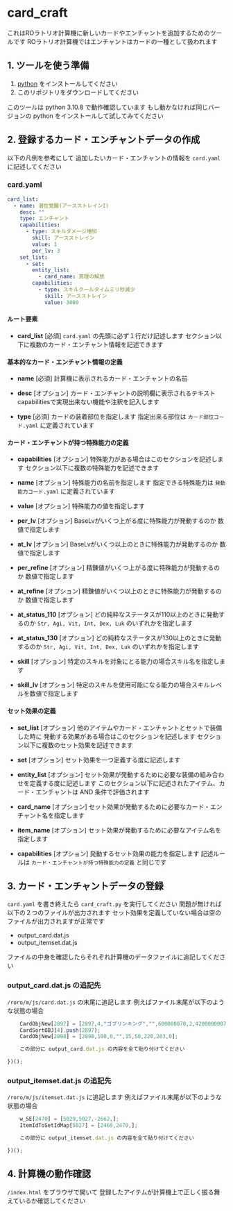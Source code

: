 # card_craft

これはROラトリオ計算機に新しいカードやエンチャントを追加するためのツールです
ROラトリオ計算機ではエンチャントはカードの一種として扱われます

## 1. ツールを使う準備

1. [python](https://www.python.org/downloads/) をインストールしてください
2. このリポジトリをダウンロードしてください

このツールは python 3.10.8 で動作確認しています
もし動かなければ同じバージョンの python をインストールして試してみてください

## 2. 登録するカード・エンチャントデータの作成

以下の凡例を参考にして
追加したいカード・エンチャントの情報を `card.yaml` に記述してください

### card.yaml

```yaml
card_list:
  - name: 潜在覚醒(アースストレインI)
    desc: ""
    type: エンチャント
    capabilities:
      - type: スキルダメージ増加
        skill: アースストレイン
        value: 1
        per_lv: 3
    set_list:
      - set:
        entity_list:
          - card_name: 真理の解放
        capabilities:
          - type: スキルクールタイムミリ秒減少
            skill: アースストレイン
            value: 3000
```

#### ルート要素

- **card_list** [必須]
    `card.yaml` の先頭に必ず１行だけ記述します
    セクション以下に複数のカード・エンチャント情報を記述できます

#### 基本的なカード・エンチャント情報の定義

- **name** [必須]
    計算機に表示されるカード・エンチャントの名前

- **desc** [オプション]
    カード・エンチャントの説明欄に表示されるテキスト
    capabilitiesで実現出来ない機能や注釈を記入します

- **type** [必須]
    カードの装着部位を指定します
    指定出来る部位は `カード部位コード.yaml` に定義されています

#### カード・エンチャントが持つ特殊能力の定義

- **capabilities** [オプション]
    特殊能力がある場合はこのセクションを記述します
    セクション以下に複数の特殊能力を記述できます

- **name** [オプション]
    特殊能力の名前を指定します
    指定できる特殊能力は `発動能力コード.yaml` に定義されています

- **value** [オプション]
    特殊能力の値を指定します

- **per_lv** [オプション]
    BaseLvがいくつ上がる度に特殊能力が発動するのか
    数値で指定します

- **at_lv** [オプション]
    BaseLvがいくつ以上のときに特殊能力が発動するのか
    数値で指定します

- **per_refine** [オプション]
    精錬値がいくつ上がる度に特殊能力が発動するのか
    数値で指定します

- **at_refine** [オプション]
    精錬値がいくつ以上のときに特殊能力が発動するのか
    数値で指定します

- **at_status_110** [オプション]
    どの純粋なステータスが110以上のときに発動するのか
    `Str, Agi, Vit, Int, Dex, Luk` のいずれかを指定します

- **at_status_130** [オプション]
    どの純粋なステータスが130以上のときに発動するのか
    `Str, Agi, Vit, Int, Dex, Luk` のいずれかを指定します

- **skill** [オプション]
    特定のスキルを対象にとる能力の場合スキル名を指定します

- **skill_lv** [オプション]
    特定のスキルを使用可能になる能力の場合スキルレベルを数値で指定します

#### セット効果の定義

- **set_list** [オプション]
    他のアイテムやカード・エンチャントとセットで装備した時に
    発動する効果がある場合はこのセクションを記述します
    セクション以下に複数のセット効果を記述できます

- **set** [オプション]
    セット効果を一つ定義する度に記述します

- **entity_list** [オプション]
    セット効果が発動するために必要な装備の組み合わせを定義する度に記述します
    このセクション以下に記述されたアイテム、カード・エンチャントは
    AND 条件で評価されます

- **card_name** [オプション]
    セット効果が発動するために必要なカード・エンチャント名を指定します

- **item_name** [オプション]
    セット効果が発動するために必要なアイテム名を指定します

- **capabilities** [オプション]
    発動するセット効果の能力を指定します
    記述ルールは `カード・エンチャントが持つ特殊能力の定義` と同じです

## 3. カード・エンチャントデータの登録

`card.yaml` を書き終えたら `card_craft.py` を実行してください
問題が無ければ以下の２つのファイルが出力されます
セット効果を定義していない場合は空のファイルが出力されますが正常です
- output_card.dat.js
- output_itemset.dat.js

ファイルの中身を確認したらそれぞれ計算機のデータファイルに追記してください

### output_card.dat.js の追記先

`/roro/m/js/card.dat.js` の末尾に追記します
例えばファイル末尾が以下のような状態の場合

```js
	CardObjNew[2897] = [2897,4,"ゴブリンキング","",600000070,2,42000000070,20,0];
	CardSortOBJ[4].push(2897);
	CardObjNew[2898] = [2898,100,0,"",15,50,220,203,0];	

    この部分に output_card.dat.js の内容を全て貼り付けてください

})();
```

### output_itemset.dat.js の追記先

`/roro/m/js/itemset.dat.js` に追記します
例えばファイル末尾が以下のような状態の場合

```js
	w_SE[2470] = [5029,5027,-2662,];
	ItemIdToSetIdMap[5027] = [2469,2470,];

    この部分に output_itemset.dat.js の内容を全て貼り付けてください

})();
```

## 4. 計算機の動作確認

`/index.html` をブラウザで開いて
登録したアイテムが計算機上で正しく振る舞えているか確認してください
